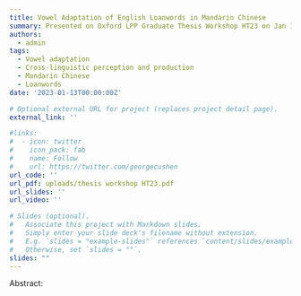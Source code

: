 ```yaml
---
title: Vowel Adaptation of English Loanwords in Mandarin Chinese
summary: Presented on Oxford LPP Graduate Thesis Workshop HT23 on Jan 13, 2023.
authors: 
  - admin
tags:
  - Vowel adaptation
  - Cross-linguistic perception and production
  - Mandarin Chinese
  - Loanwords
date: '2023-01-13T00:00:00Z'

# Optional external URL for project (replaces project detail page).
external_link: ''

#links:
#  - icon: twitter
#    icon_pack: fab
#    name: Follow
#    url: https://twitter.com/georgecushen
url_code: ''
url_pdf: uploads/thesis workshop HT23.pdf
url_slides: ''
url_video: ''

# Slides (optional).
#   Associate this project with Markdown slides.
#   Simply enter your slide deck's filename without extension.
#   E.g. `slides = "example-slides"` references `content/slides/example-slides.md`.
#   Otherwise, set `slides = ""`.
slides: "" 
---
```


Abstract: 


